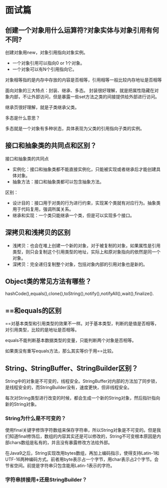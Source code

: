# 面试篇

## 创建一个对象用什么运算符?对象实体与对象引用有何不同?

创建对象用new，对象引用指向对象实例。
- 一个对象引用可以指向0 or 1个对象。
- 一个对象可以有N个引用指向它。

对象相等指的是内存中存放的内容是否相等，引用相等一般比较内存地址是否相等

面向对象的三大特点：封装、继承、多态。
封装很好理解，就是把属性隐藏在对象内部，不让外部访问，但是暴露一些set方法之类的间接提供给外部进行访问。

继承页很好理解，就是子类继承父类。

多态是什么意思？

多态就是一个对象有多种状态，具体表现为父类的引用指向子类的实例。

## 接口和抽象类的共同点和区别？

接口和抽象类的共同点
- 实例化：接口和抽象类都不能直接实例化，只能被实现或者继承后才能创建具体对象。
- 抽象方法：接口和抽象类都可以包含抽象方法。

区别：
- 设计目的：接口用于对类的行为进行约束，实现某个类就有对应行为。抽象类用于代码复用，强调所属关系。
- 继承和实现：一个类只能继承一个类，但是可以实现多个接口。

## 深拷贝和浅拷贝的区别
- 浅拷贝：也会在堆上创建一个新的对象，对于被复制的对象，如果属性是引用类型，则只会复制这个引用类型的地址，实际上和原对象指向的依然是同一个对象。
- 深拷贝：完全递归复制整个对象，包括对象内部的引用对象也是新的。

## Object类的常见方法有哪些？

hashCode(),equals(),clone(),toString(),notify(),notifyAll(),wait(),finalize().

## ==和equals的区别
==对基本类型和引用类型的效果不一样。对于基本类型，判断的是值是否相等，对引用类型，比较的是地址是否相等。

equals不能判断基本数据类型的变量，只能判断两个对象是否相等。

如果类没有重写equals方法，那么其实等价于用==比较。

## String、StringBuffer、StringBuilder区别？

String中的对象是不可变的，线程安全。StringBuffer对内部的方法加了同步锁，是线程安全的，而StringBuilder没有，速度更快，但非线程安全。

每次对String类型进行改变的时候，都会生成一个新的String对象，然后指针指向新的String对象。

### String为什么是不可变的？
使用final关键字修饰字符数组来保存字符串，所以String对象是不可变的。但是我们知道final修饰后，数组的内容其实还是可以修改的，String不可变根本原因是内部chars数组是私有的，并且没有暴露修改方法给外部。


在Java9之后，String实现改用bytes数组，再加上编码指示，使得支持Latin-1和UTF-16两种编码方式。前者用byte表示占一个字节，用char表示占2个字节。会节省空间。前提是字符串只包含能用Latin-1表示的字符。

### 字符串拼接用+还是StringBuilder？

